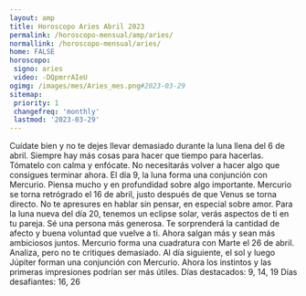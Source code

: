 ```yaml
---
layout: amp
title: Horoscopo Aries Abril 2023 
permalink: /horoscopo-mensual/amp/aries/
normallink: /horoscopo-mensual/aries/
home: FALSE
horoscopo:
 signo: aries
 video: -DQpmrrAIeU
ogimg: /images/mes/Aries_mes.png#2023-03-29
sitemap:
 priority: 1
 changefreq: 'monthly'
 lastmod: '2023-03-29'
---
```



Cuídate bien y no te dejes llevar demasiado durante la luna llena del 6 de abril. Siempre hay más cosas para hacer que tiempo para hacerlas. Tómatelo con calma y enfócate. No necesitarás volver a hacer algo que consigues terminar ahora. 
El día 9, la luna forma una conjunción con Mercurio. Piensa mucho y en profundidad sobre algo importante. Mercurio se torna retrógrado el 16 de abril, justo después de que Venus se torna directo. No te apresures en hablar sin pensar, en especial sobre amor. 
Para la luna nueva del día 20, tenemos un eclipse solar, verás aspectos de ti en tu pareja. Sé una persona más generosa. Te sorprenderá la cantidad de afecto y buena voluntad que vuelve a ti. Ahora salgan más y sean más ambiciosos juntos. 
Mercurio forma una cuadratura con Marte el 26 de abril. Analiza, pero no te critiques demasiado. Al día siguiente, el sol y luego Júpiter forman una conjunción con Mercurio. Ahora los instintos y las primeras impresiones podrían ser más útiles. 
Días destacados: 9, 14, 19
Días desafiantes: 16, 26